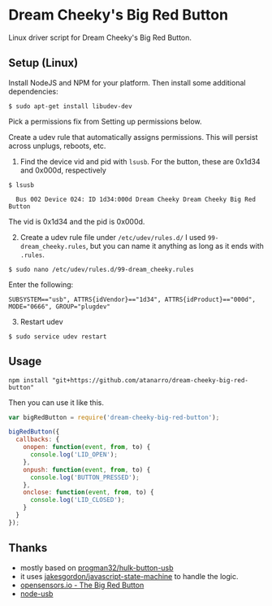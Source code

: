 # Dream Cheeky's Big Red Button
Linux driver script for Dream Cheeky's Big Red Button.

## Setup (Linux)
Install NodeJS and NPM for your platform. Then install some additional dependencies:
```
$ sudo apt-get install libudev-dev
```
Pick a permissions fix from Setting up permissions below.

Create a udev rule that automatically assigns permissions. This will persist across unplugs, reboots, etc.

1. Find the device vid and pid with `lsusb`.
  For the button, these are 0x1d34 and 0x000d, respectively
  ```
  $ lsusb

    Bus 002 Device 024: ID 1d34:000d Dream Cheeky Dream Cheeky Big Red Button

  ```
  The vid is 0x1d34 and the pid is 0x000d.

2. Create a udev rule file under `/etc/udev/rules.d/`
  I used `99-dream_cheeky.rules`, but you can name it anything as long as it ends with `.rules`.
  ```
  $ sudo nano /etc/udev/rules.d/99-dream_cheeky.rules
  ```
  Enter the following:
  ```
  SUBSYSTEM=="usb", ATTRS{idVendor}=="1d34", ATTRS{idProduct}=="000d", MODE="0666", GROUP="plugdev"
  ```
3. Restart udev
  ```
  $ sudo service udev restart
  ```

## Usage

```shell
npm install "git+https://github.com/atanarro/dream-cheeky-big-red-button"
```

Then you can use it like this.

```js
var bigRedButton = require('dream-cheeky-big-red-button');

bigRedButton({
  callbacks: {
    onopen: function(event, from, to) {
      console.log('LID_OPEN');
    },
    onpush: function(event, from, to) {
      console.log('BUTTON_PRESSED');
    },
    onclose: function(event, from, to) {
      console.log('LID_CLOSED');
    }
  }
});

```

## Thanks

* mostly based on [progman32/hulk-button-usb](https://github.com/progman32/hulk-button-usb)
* it uses [jakesgordon/javascript-state-machine](https://github.com/jakesgordon/javascript-state-machine) to handle the logic. 
* [opensensors.io - The Big Red Button](blog.opensensors.io/blog/2013/11/25/the-big-red-button/)
* [node-usb](https://github.com/nonolith/node-usb)
